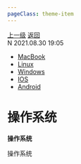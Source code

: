 ```yaml
---
pageClass: theme-item
---
```

<div class="extend-header">
    <div class="info">
        <div class="record">
            <a class="back" href="./">上一级</a>
            <a class="back" href="./">返回</a>
        </div>        
        <div class="mini">
            <span>N 2021.08.30 19:05</span>
        </div>
    </div>
    <div class="content"><div class="custom-block children"><ul><li><a href="/system/mac">MacBook</a></li><li><a href="/system/linux">Linux</a></li><li><a href="/system/windows">Windows</a></li><li><a href="/system/ios">IOS</a></li><li><a href="/system/android">Android</a></li></ul></div></div>
</div>
<div class="content-header">
<h1>操作系统</h1><strong>操作系统</strong>
</div>
<div class="static-content">

操作系统

</div>